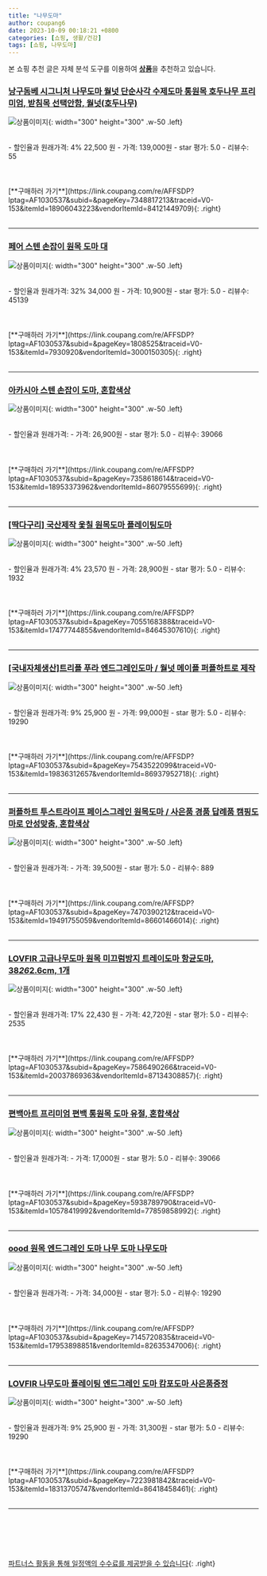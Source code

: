 ```yaml
---
title: "나무도마"
author: coupang6
date: 2023-10-09 00:18:21 +0800
categories: [쇼핑, 생활/건강]
tags: [쇼핑, 나무도마]
---
```


본 쇼핑 추천 글은 자체 분석 도구를 이용하여 [**상품**](https://link.coupang.com/a/bao1ui)을 추천하고 있습니다.

### [낭구돔베 시그니처 나무도마 월넛 단순사각 수제도마 통원목 호두나무 프리미엄, 받침목 선택안함, 월넛(호두나무)](https://link.coupang.com/re/AFFSDP?lptag=AF1030537&subid=&pageKey=7348817213&traceid=V0-153&itemId=18906043223&vendorItemId=84121449709)

![상품이미지](https://thumbnail10.coupangcdn.com/thumbnails/remote/230x230ex/image/vendor_inventory/ee70/147828119224a1bca9cc0c17016493a239774603819653f5701b98f36441.jpg){: width="300" height="300" .w-50 .left}


<br>
- 할인율과 원래가격: 4%  22,500   원
- 가격: 139,000원
- star 평가: 5.0
- 리뷰수: 55
<br>
<br>
<br>
<br>
[**구매하러 가기**](https://link.coupang.com/re/AFFSDP?lptag=AF1030537&subid=&pageKey=7348817213&traceid=V0-153&itemId=18906043223&vendorItemId=84121449709){: .right}
<br>
<br>

---

### [페어 스텐 손잡이 원목 도마 대](https://link.coupang.com/re/AFFSDP?lptag=AF1030537&subid=&pageKey=1808525&traceid=V0-153&itemId=7930920&vendorItemId=3000150305)

![상품이미지](https://thumbnail10.coupangcdn.com/thumbnails/remote/230x230ex/image/product/image/vendoritem/2019/01/28/3000150305/09db8124-4b18-48e0-9a37-c058e33be602.jpg){: width="300" height="300" .w-50 .left}


<br>
- 할인율과 원래가격: 32%  34,000   원
- 가격: 10,900원
- star 평가: 5.0
- 리뷰수: 45139
<br>
<br>
<br>
<br>
[**구매하러 가기**](https://link.coupang.com/re/AFFSDP?lptag=AF1030537&subid=&pageKey=1808525&traceid=V0-153&itemId=7930920&vendorItemId=3000150305){: .right}
<br>
<br>

---

### [아카시아 스텐 손잡이 도마, 혼합색상](https://link.coupang.com/re/AFFSDP?lptag=AF1030537&subid=&pageKey=7358618614&traceid=V0-153&itemId=18953373962&vendorItemId=86079555699)

![상품이미지](https://thumbnail8.coupangcdn.com/thumbnails/remote/230x230ex/image/rs_quotation_api/k09ptrkl/055f27f10cf04122bd2c40e4f6b64d5e.jpg){: width="300" height="300" .w-50 .left}


<br>
- 할인율과 원래가격: 
- 가격: 26,900원
- star 평가: 5.0
- 리뷰수: 39066
<br>
<br>
<br>
<br>
[**구매하러 가기**](https://link.coupang.com/re/AFFSDP?lptag=AF1030537&subid=&pageKey=7358618614&traceid=V0-153&itemId=18953373962&vendorItemId=86079555699){: .right}
<br>
<br>

---

### [[딱다구리] 국산제작 옻칠 원목도마 플레이팅도마](https://link.coupang.com/re/AFFSDP?lptag=AF1030537&subid=&pageKey=7055168388&traceid=V0-153&itemId=17477744855&vendorItemId=84645307610)

![상품이미지](https://thumbnail10.coupangcdn.com/thumbnails/remote/230x230ex/image/vendor_inventory/f8fd/7fcc6b048dfaa461d37985e80681bb9d238dd765b9a38e7803cbffda540d.jpg){: width="300" height="300" .w-50 .left}


<br>
- 할인율과 원래가격: 4%  23,570   원
- 가격: 28,900원
- star 평가: 5.0
- 리뷰수: 1932
<br>
<br>
<br>
<br>
[**구매하러 가기**](https://link.coupang.com/re/AFFSDP?lptag=AF1030537&subid=&pageKey=7055168388&traceid=V0-153&itemId=17477744855&vendorItemId=84645307610){: .right}
<br>
<br>

---

### [[국내자체생산]트리플 푸라 엔드그레인도마 / 월넛 메이플 퍼플하트로 제작](https://link.coupang.com/re/AFFSDP?lptag=AF1030537&subid=&pageKey=7543522099&traceid=V0-153&itemId=19836312657&vendorItemId=86937952718)

![상품이미지](https://thumbnail8.coupangcdn.com/thumbnails/remote/230x230ex/image/vendor_inventory/e0ec/9757d9550c8021993a00912167734fb33a5dbce0528d4d844b061b121790.png){: width="300" height="300" .w-50 .left}


<br>
- 할인율과 원래가격: 9%  25,900   원
- 가격: 99,000원
- star 평가: 5.0
- 리뷰수: 19290
<br>
<br>
<br>
<br>
[**구매하러 가기**](https://link.coupang.com/re/AFFSDP?lptag=AF1030537&subid=&pageKey=7543522099&traceid=V0-153&itemId=19836312657&vendorItemId=86937952718){: .right}
<br>
<br>

---

### [퍼플하트 투스트라이프 페이스그레인 원목도마 / 사은품 경품 답례품 캠핑도마로 안성맞춤, 혼합색상](https://link.coupang.com/re/AFFSDP?lptag=AF1030537&subid=&pageKey=7470390212&traceid=V0-153&itemId=19491755059&vendorItemId=86601466014)

![상품이미지](https://thumbnail10.coupangcdn.com/thumbnails/remote/230x230ex/image/vendor_inventory/2527/efcda965f11a6554fbf47fd7d75620da48b0bda68842600073bf51d284f3.png){: width="300" height="300" .w-50 .left}


<br>
- 할인율과 원래가격: 
- 가격: 39,500원
- star 평가: 5.0
- 리뷰수: 889
<br>
<br>
<br>
<br>
[**구매하러 가기**](https://link.coupang.com/re/AFFSDP?lptag=AF1030537&subid=&pageKey=7470390212&traceid=V0-153&itemId=19491755059&vendorItemId=86601466014){: .right}
<br>
<br>

---

### [LOVFIR 고급나무도마 원목 미끄럼방지 트레이도마 항균도마, 38*26*2.6cm, 1개](https://link.coupang.com/re/AFFSDP?lptag=AF1030537&subid=&pageKey=7586490266&traceid=V0-153&itemId=20037869363&vendorItemId=87134308857)

![상품이미지](https://thumbnail9.coupangcdn.com/thumbnails/remote/230x230ex/image/vendor_inventory/f8f7/ce924014f71a4866f2b5e1806c943c0e5cc8f82f86296da378401e085b05.jpg){: width="300" height="300" .w-50 .left}


<br>
- 할인율과 원래가격: 17%  22,430   원
- 가격: 42,720원
- star 평가: 5.0
- 리뷰수: 2535
<br>
<br>
<br>
<br>
[**구매하러 가기**](https://link.coupang.com/re/AFFSDP?lptag=AF1030537&subid=&pageKey=7586490266&traceid=V0-153&itemId=20037869363&vendorItemId=87134308857){: .right}
<br>
<br>

---

### [편백아트 프리미엄 편백 통원목 도마 유절, 혼합색상](https://link.coupang.com/re/AFFSDP?lptag=AF1030537&subid=&pageKey=5938789790&traceid=V0-153&itemId=10578419992&vendorItemId=77859858992)

![상품이미지](https://thumbnail7.coupangcdn.com/thumbnails/remote/230x230ex/image/retail/images/2021/07/30/17/6/8ddc96ad-99aa-4476-90dc-65f900ac1fc5.jpg){: width="300" height="300" .w-50 .left}


<br>
- 할인율과 원래가격: 
- 가격: 17,000원
- star 평가: 5.0
- 리뷰수: 39066
<br>
<br>
<br>
<br>
[**구매하러 가기**](https://link.coupang.com/re/AFFSDP?lptag=AF1030537&subid=&pageKey=5938789790&traceid=V0-153&itemId=10578419992&vendorItemId=77859858992){: .right}
<br>
<br>

---

### [oood 원목 엔드그레인 도마 나무 도마 나무도마](https://link.coupang.com/re/AFFSDP?lptag=AF1030537&subid=&pageKey=7145720835&traceid=V0-153&itemId=17953898851&vendorItemId=82635347006)

![상품이미지](https://thumbnail6.coupangcdn.com/thumbnails/remote/230x230ex/image/vendor_inventory/ac49/5677ac713555d1c5a3feab554f585734d4c83c32a667a75f73e99e11f085.jpg){: width="300" height="300" .w-50 .left}


<br>
- 할인율과 원래가격: 
- 가격: 34,000원
- star 평가: 5.0
- 리뷰수: 19290
<br>
<br>
<br>
<br>
[**구매하러 가기**](https://link.coupang.com/re/AFFSDP?lptag=AF1030537&subid=&pageKey=7145720835&traceid=V0-153&itemId=17953898851&vendorItemId=82635347006){: .right}
<br>
<br>

---

### [LOVFIR 나무도마 플레이팅 엔드그레인 도마 캄포도마 사은품증정](https://link.coupang.com/re/AFFSDP?lptag=AF1030537&subid=&pageKey=7223981842&traceid=V0-153&itemId=18313705747&vendorItemId=86418458461)

![상품이미지](https://thumbnail10.coupangcdn.com/thumbnails/remote/230x230ex/image/vendor_inventory/49a1/6b412e838c60fb9e6575ae2647e4a74565d419d88fa1d4516e7d0628783d.jpg){: width="300" height="300" .w-50 .left}


<br>
- 할인율과 원래가격: 9%  25,900   원
- 가격: 31,300원
- star 평가: 5.0
- 리뷰수: 19290
<br>
<br>
<br>
<br>
[**구매하러 가기**](https://link.coupang.com/re/AFFSDP?lptag=AF1030537&subid=&pageKey=7223981842&traceid=V0-153&itemId=18313705747&vendorItemId=86418458461){: .right}
<br>
<br>

---
<br><br><br><br><br> [파트너스 활동을 통해 일정액의 수수료를 제공받을 수 있습니다](https://link.coupang.com/a/bao1ui){: .right}